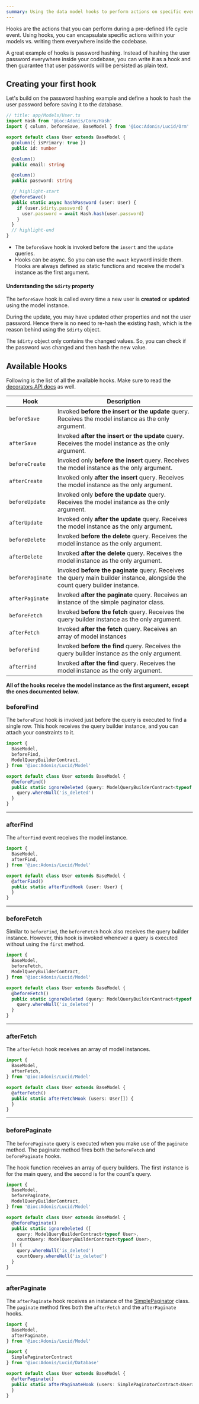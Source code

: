 ```yaml
---
summary: Using the data model hooks to perform actions on specific events.
---
```


Hooks are the actions that you can perform during a pre-defined life cycle event. Using hooks, you can encapsulate specific actions within your models vs. writing them everywhere inside the codebase.

A great example of hooks is password hashing. Instead of hashing the user password everywhere inside your codebase, you can write it as a hook and then guarantee that user passwords will be persisted as plain text.

## Creating your first hook
Let's build on the password hashing example and define a hook to hash the user password before saving it to the database.

```ts
// title: app/Models/User.ts
import Hash from '@ioc:Adonis/Core/Hash'
import { column, beforeSave, BaseModel } from '@ioc:Adonis/Lucid/Orm'

export default class User extends BaseModel {
  @column({ isPrimary: true })
  public id: number

  @column()
  public email: string

  @column()
  public password: string

  // highlight-start
  @beforeSave()
  public static async hashPassword (user: User) {
    if (user.$dirty.password) {
      user.password = await Hash.hash(user.password)
    }
  }
  // highlight-end
}
```

- The `beforeSave` hook is invoked before the `insert` and the `update` queries.
- Hooks can be async. So you can use the `await` keyword inside them.
Hooks are always defined as static functions and receive the model's instance as the first argument.

#### Understanding the `$dirty` property
The `beforeSave` hook is called every time a new user is **created** or **updated** using the model instance. 

During the update, you may have updated other properties and not the user password. Hence there is no need to re-hash the existing hash, which is the reason behind using the `$dirty` object.

The `$dirty` object only contains the changed values. So, you can check if the password was changed and then hash the new value.

## Available Hooks
Following is the list of all the available hooks. Make sure to read the [decorators API docs](../../api/orm/decorators.md) as well.

| Hook | Description |
|-------|------------|
| `beforeSave` | Invoked **before the insert or the update** query. Receives the model instance as the only argument. |
| `afterSave` | Invoked **after the insert or the update** query. Receives the model instance as the only argument.|
| `beforeCreate` | Invoked only **before the insert** query. Receives the model instance as the only argument.|
| `afterCreate` | Invoked only **after the insert** query. Receives the model instance as the only argument.|
| `beforeUpdate` | Invoked only **before the update** query. Receives the model instance as the only argument.|
| `afterUpdate` | Invoked only **after the update** query. Receives the model instance as the only argument.|
| `beforeDelete` | Invoked **before the delete** query. Receives the model instance as the only argument.|
| `afterDelete` | Invoked **after the delete** query. Receives the model instance as the only argument. |
| `beforePaginate` | Invoked **before the paginate** query. Receives the query main builder instance, alongside the count query builder instance. |
| `afterPaginate` | Invoked **after the paginate** query. Receives an instance of the simple paginator class. |
| `beforeFetch` | Invoked **before the fetch** query. Receives the query builder instance as the only argument. |
| `afterFetch` | Invoked **after the fetch** query. Receives an array of model instances |
| `beforeFind` | Invoked **before the find** query. Receives the query builder instance as the only argument. |
| `afterFind` | Invoked **after the find** query. Receives the model instance as the only argument. |

**All of the hooks receive the model instance as the first argument, except the ones documented below.**

### beforeFind
The `beforeFind` hook is invoked just before the query is executed to find a single row. This hook receives the query builder instance, and you can attach your constraints to it.

```ts
import {
  BaseModel,
  beforeFind,
  ModelQueryBuilderContract,
} from '@ioc:Adonis/Lucid/Model'

export default class User extends BaseModel {
  @beforeFind()
  public static ignoreDeleted (query: ModelQueryBuilderContract<typeof User>) {
    query.whereNull('is_deleted')
  }
}
```

---

### afterFind
The `afterFind` event receives the model instance.

```ts
import {
  BaseModel,
  afterFind,
} from '@ioc:Adonis/Lucid/Model'

export default class User extends BaseModel {
  @afterFind()
  public static afterFindHook (user: User) {
  }
}
```

---

### beforeFetch
Similar to `beforeFind`, the `beforeFetch` hook also receives the query builder instance. However, this hook is invoked whenever a query is executed without using the `first` method.

```ts
import {
  BaseModel,
  beforeFetch,
  ModelQueryBuilderContract,
} from '@ioc:Adonis/Lucid/Model'

export default class User extends BaseModel {
  @beforeFetch()
  public static ignoreDeleted (query: ModelQueryBuilderContract<typeof User>) {
    query.whereNull('is_deleted')
  }
}
```

---

### afterFetch
The `afterFetch` hook receives an array of model instances.

```ts
import {
  BaseModel,
  afterFetch,
} from '@ioc:Adonis/Lucid/Model'

export default class User extends BaseModel {
  @afterFetch()
  public static afterFetchHook (users: User[]) {
  }
}
```

---

### beforePaginate
The `beforePaginate` query is executed when you make use of the `paginate` method. The paginate method fires both the `beforeFetch` and `beforePaginate` hooks.

The hook function receives an array of query builders. The first instance is for the main query, and the second is for the count's query.

```ts
import {
  BaseModel,
  beforePaginate,
  ModelQueryBuilderContract,
} from '@ioc:Adonis/Lucid/Model'

export default class User extends BaseModel {
  @beforePaginate()
  public static ignoreDeleted ([
    query: ModelQueryBuilderContract<typeof User>,
    countQuery: ModelQueryBuilderContract<typeof User>,
  ]) {
    query.whereNull('is_deleted')
    countQuery.whereNull('is_deleted')
  }
}
```

---

### afterPaginate
The `afterPaginate` hook receives an instance of the [SimplePaginator](../../api/database/query-builder.md#pagination) class. The `paginate` method fires both the `afterFetch` and the `afterPaginate` hooks.

```ts
import {
  BaseModel,
  afterPaginate,
} from '@ioc:Adonis/Lucid/Model'

import {
  SimplePaginatorContract
} from '@ioc:Adonis/Lucid/Database'

export default class User extends BaseModel {
  @afterPaginate()
  public static afterPaginateHook (users: SimplePaginatorContract<User>) {
  }
}
```
